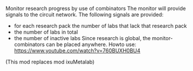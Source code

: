 Monitor research progress by use of combinators
The monitor will provide signals to the circuit network.
The following signals are provided:
- for each research pack the number of labs that lack that research pack
- the number of labs in total
- the number of inactive labs
Since research is global, the monitor-combinators can be placed anywhere.
Howto use: https://www.youtube.com/watch?v=760BUXH0BU4

(This mod replaces mod ixuMetalab)